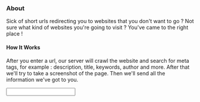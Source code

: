 ### About
Sick of short urls redirecting you to websites that you don't want to go ? Not sure what kind of websites you're going to visit ? You've came to the right place ! 
  
#### How It Works
After you enter a url, our server will crawl the website and search for meta tags, for example : description, title, keywords, author and more. After that we'll try to take a screenshot of the page. Then we'll send all the information we've got to you. 
  
<form action="/action_page">
<input type="text" name="?" onChange="form.submit()">
</form>

